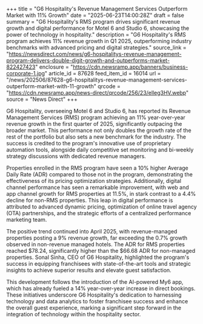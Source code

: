 +++
title = "G6 Hospitality's Revenue Management Services Outperform Market with 11% Growth"
date = "2025-06-23T14:00:28Z"
draft = false
summary = "G6 Hospitality's RMS program drives significant revenue growth and digital performance for Motel 6 and Studio 6, showcasing the power of technology in hospitality."
description = "G6 Hospitality's RMS program achieves 11% revenue growth in Q1 2025, outperforming industry benchmarks with advanced pricing and digital strategies."
source_link = "https://newsdirect.com/news/g6-hospitalitys-revenue-management-program-delivers-double-digit-growth-and-outperforms-market-822427423"
enclosure = "https://cdn.newsramp.app/banners/business-corporate-1.jpg"
article_id = 87628
feed_item_id = 16014
url = "/news/202506/87628-g6-hospitalitys-revenue-management-services-outperform-market-with-11-growth"
qrcode = "https://cdn.newsramp.app/news-direct/qrcode/256/23/elleg3HV.webp"
source = "News Direct"
+++

<p>G6 Hospitality, overseeing Motel 6 and Studio 6, has reported its Revenue Management Services (RMS) program achieving an 11% year-over-year revenue growth in the first quarter of 2025, significantly outpacing the broader market. This performance not only doubles the growth rate of the rest of the portfolio but also sets a new benchmark for the industry. The success is credited to the program's innovative use of proprietary automation tools, alongside daily competitive set monitoring and bi-weekly strategy discussions with dedicated revenue managers.</p><p>Properties enrolled in the RMS program have seen a 10% higher Average Daily Rate (ADR) compared to those not in the program, demonstrating the effectiveness of its pricing optimization strategies. Additionally, digital channel performance has seen a remarkable improvement, with web and app channel growth for RMS properties at 11.5%, in stark contrast to a 4.4% decline for non-RMS properties. This leap in digital performance is attributed to advanced dynamic pricing, optimization of online travel agency (OTA) partnerships, and the strategic efforts of a centralized performance marketing team.</p><p>The positive trend continued into April 2025, with revenue-managed properties posting a 9% revenue growth, far exceeding the 0.7% growth observed in non-revenue managed hotels. The ADR for RMS properties reached $78.24, significantly higher than the $66.68 ADR for non-managed properties. Sonal Sinha, CEO of G6 Hospitality, highlighted the program's success in equipping franchisees with state-of-the-art tools and strategic insights to achieve superior results and elevate guest satisfaction.</p><p>This development follows the introduction of the AI-powered My6 app, which has already fueled a 14% year-over-year increase in direct bookings. These initiatives underscore G6 Hospitality's dedication to harnessing technology and data analytics to foster franchisee success and enhance the overall guest experience, marking a significant step forward in the integration of technology within the hospitality sector.</p>